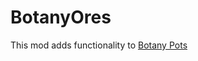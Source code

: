 # BotanyOres

This mod adds functionality to [Botany Pots](https://www.curseforge.com/minecraft/mc-mods/botany-pots)
